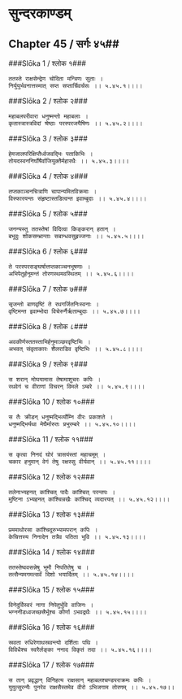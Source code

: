 सुन्दरकाण्डम्
===============================


## Chapter 45  / सर्गः ४५##


###Slōka 1 / श्लोक १###


    ततस्ते राक्षसेन्द्रेण चोदिता मन्त्रिणः सुताः ।
    निर्युयुर्भवनात्तस्मात् सप्त सप्तार्चिवर्चसः ।। ५.४५.१।।।।


###Slōka 2 / श्लोक २###


    महाबलपरीवारा धनुष्मन्तो महाबलाः ।
    कृतास्त्रास्त्रविदां श्रेष्ठाः परस्परजयैषिणः ।। ५.४५.२।।।।


###Slōka 3 / श्लोक ३###


    हेमजालपरिक्षिप्तैर्ध्वजवद्भिः पताकिभिः ।
    तोयदस्वननिर्घोषैर्वाजियुक्तैर्महारथैः ।। ५.४५.३।।।।


###Slōka 4 / श्लोक ४###


    तप्तकाञ्चनचित्राणि चापान्यमितविक्रमाः ।
    विस्फारयन्तः संहृष्टास्तडित्वन्त इवाम्बुदाः ।। ५.४५.४।।।।


###Slōka 5 / श्लोक ५###


    जनन्यस्तु ततस्तेषां विदित्वा किङ्करान् हतान् ।
    बभूवुः शोकसम्भ्रान्ताः सबान्धवसुहृज्जनाः ।। ५.४५.५।।।।


###Slōka 6 / श्लोक ६###


    ते परस्परसङ्घर्षात्तप्तकाञ्चनभूषणाः ।
    अभिपेतुर्हनूमन्तं तोरणस्थमवस्थितम् ।। ५.४५.६।।।।


###Slōka 7 / श्लोक ७###


    सृजन्तो बाणवृष्टिं ते रथगर्जितनिःस्वनाः ।
    वृष्टिमन्त इवाम्भोदा विचेरुर्नैर्ऋताम्बुदाः ।। ५.४५.७।।।।


###Slōka 8 / श्लोक ८###


    अवकीर्णस्ततस्ताभिर्हनुमाञ्छरवृष्टिभिः ।
    अभवत् संवृताकारः शैलराडिव वृष्टिभिः ।। ५.४५.८।।।।


###Slōka 9 / श्लोक ९###


    स शरान् मोघयामास तेषामाशुचरः कपिः ।
    रथवेगं च वीराणां विचरन् विमले ऽम्बरे ।। ५.४५.९।।।।


###Slōka 10 / श्लोक १०###


    स तैः क्रीडन् धनुष्मद्भिर्व्योम्नि वीरः प्रकाशते ।
    धनुष्मद्भिर्यथा मेघैर्मारुतः प्रभुरम्बरे ।। ५.४५.१०।।।।


###Slōka 11 / श्लोक ११###


    स कृत्वा निनदं घोरं त्रासयंस्तां महाचमूम् ।
    चकार हनुमान् वेगं तेषु रक्षस्सु वीर्यवान् ।। ५.४५.११।।।।


###Slōka 12 / श्लोक १२###


    तलेनाभ्यहनत् कांश्चित् पादैः कांश्चित् परन्तपः ।
    मुष्टिना ऽभ्यहनत् कांश्चिन्नखैः कांश्चिद् व्यदारयत् ।। ५.४५.१२।।।।


###Slōka 13 / श्लोक १३###


    प्रममाथोरसा कांश्चिदूरुभ्यामपरान् कपिः ।
    केचित्तस्य निनादेन तत्रैव पतिता भुवि ।। ५.४५.१३।।।।


###Slōka 14 / श्लोक १४###


    ततस्तेष्ववसन्नेषु भूमौ निपतितेषु च ।
    तत्सैन्यमगमत्सर्वं दिशो भयार्दितम् ।। ५.४५.१४।।।।


###Slōka 15 / श्लोक १५###


    विनेदुर्विस्वरं नागा निपेतुर्भुवि वाजिनः ।
    भग्ननीडध्वजच्छत्त्रैर्भूश्च कीर्णा ऽभवद्रथैः ।। ५.४५.१५।।।।


###Slōka 16 / श्लोक १६###


    स्रवता रुधिरेणाथस्रवन्त्यो दर्शिताः पथि ।
    विविधैश्च स्वरैर्लङ्का ननाद विकृतं तदा ।। ५.४५.१६।।।।


###Slōka 17 / श्लोक १७###


    स तान् प्रवृद्धान् विनिहत्य राक्षसान् महाबलश्चण्डपराक्रमः कपिः ।
    युयुत्सुरन्यैः पुनरेव राक्षसैस्तमेव वीरो ऽभिजगाम तोरणम् ।। ५.४५.१७।।



